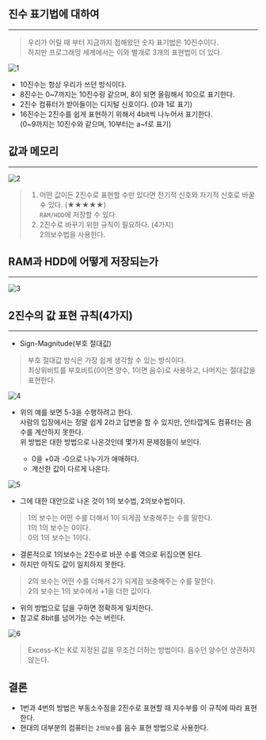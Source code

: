## 진수 표기법에 대하여
___

>우리가 어릴 때 부터 지금까지 접해왔던 숫자 표기법은 10진수이다. <br>하지만 프로그래밍 세계에서는 이와 별개로 3개의 표현법이 더 있다.

![1](https://user-images.githubusercontent.com/86590036/124463537-01e94b80-ddce-11eb-86c3-aba9f2448a84.jpg)

- 10진수는 항상 우리가 쓰던 방식이다.
- 8진수는 0~7까지는 10진수랑 같으며, 8이 되면 올림해서 10으로 표기한다.
- 2진수 컴퓨터가 받아들이는 디지털 신호이다. (0과 1로 표기)
- 16진수는 2진수를 쉽게 표현하기 위해서 4bit씩 나누어서 표기한다. <br>(0~9까지는 10진수와 같으며, 10부터는 a~f로 표기)



## 값과 메모리
___

![2](https://user-images.githubusercontent.com/86590036/124463650-2513fb00-ddce-11eb-9dca-c64ed7a0a019.jpg)

>1. 어떤 값이든 2진수로 표현할 수만 있다면
전기적 신호와 자기적 신호로 바꿀 수 있다. (★★★★★)<br > 
`RAM/HDD`에 저장할 수 있다.
>2. 2진수로 바꾸기 위한 규칙이 필요하다. (4가지)<br > 2의보수법을 사용한다. <br > 

## RAM과 HDD에 어떻게 저장되는가
___


![3](https://user-images.githubusercontent.com/86590036/124463675-3230ea00-ddce-11eb-9be6-bf965200145a.jpg)

## 2진수의 값 표현 규칙(4가지)
___

- Sign-Magnitude(부호 절대값)
>부호 절대값 방식은 가장 쉽게 생각할 수 있는 방식이다.<br> 최상위비트를 부호비트(0이면 양수, 1이면 음수)로 사용하고, 나머지는 절대값을 표현한다.



![4](https://user-images.githubusercontent.com/86590036/124463752-4aa10480-ddce-11eb-8bd4-863d3daec6e9.jpg)

- 위의 예를 보면 5-3을 수행하려고 한다.<br>
사람의 입장에서는 정말 쉽게 2라고 답변을 할 수 있지만, 안타깝게도 컴퓨터는 음수를 계산하지 못한다. <br>위 방법은 대한 방법으로 나온것인데 몇가지 문제점들이 보인다.

    - 0을 +0과 -0으로 나누기가 애매하다.
    - 계산한 값이 다르게 나온다.


![5](https://user-images.githubusercontent.com/86590036/124463825-64424c00-ddce-11eb-8973-828dab809889.jpg)
- 그에 대한 대안으로 나온 것이 1의 보수법, 2의보수법이다.
> 1의 보수는 어떤 수를 더해서 1이 되게끔 보충해주는 수를 말한다.<br>
    1의 1의 보수는 0이다.<br>
    0의 1의 보수는 1이다.
- 결론적으로 1의보수는 2진수로 바꾼 수를 역으로 뒤집으면 된다.
- 하지만 아직도 값이 일치하지 못한다.  
>2의 보수는 어떤 수를 더해서 2가 되게끔 보충해주는 수를 말한다.<br>
>2의 보수는 1의 보수에서 +1을 더한 값이다.  
- 위의 방법으로 답을 구하면 정확하게 일치한다.
- 참고로 8bit를 넘어가는 수는 버린다.


![6](https://user-images.githubusercontent.com/86590036/124463850-6c9a8700-ddce-11eb-9c9a-bc711f42a44e.jpg)
>Excess-K는 K로 지정된 값을 무조건 더하는 방법이다. 음수던 양수던 상관하지 않는다.

## 결론

- 1번과 4번의 방법은 부동소수점을 2진수로 표현할 때 지수부를 이 규칙에 따라 표현한다.
- 현대의 대부분의 컴퓨터는 `2의보수`를 음수 표현 방법으로 사용한다.